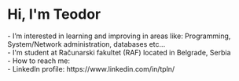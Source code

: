 <h1>Hi, I'm Teodor</h1>
<p1>- I’m interested in learning and improving in areas like: Programming, System/Network administration, databases etc...</p1>
<br>
<p2>- I'm student at Računarski fakultet (RAF) located in Belgrade, Serbia</p2>
<br>
- How to reach me:
<br>
<p3>- LinkedIn profile: https://www.linkedin.com/in/tpln/</p3>

